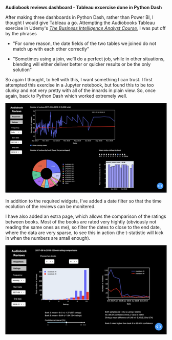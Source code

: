 **Audiobook reviews dashboard - Tableau excercise done in Python Dash**

After making three dashboards in Python Dash, rather than Power BI, I thought I would give Tableau a go.
Attempting the Audiobooks Tableau exercise in Udemy's *[The Business Intelligence Analyst Course](https://www.udemy.com/course/the-business-intelligence-analyst-course-2018)*, I was put off by the phrases

 - "For some reason, the date fields of the two tables we joined do not match up with each other correctly"

 - "Sometimes using a join, we’ll do a perfect job, while in other situations, blending will either deliver better or quicker results or be the only solution" 

So again I thought, to hell with this, I want something I can trust. I first attempted this exercise in a Jupyter notebook, but found this to be too clunky and not very pretty with all of the innards in plain view. So, once again, back to Python Dash which worked extremely well.

![](https://raw.githubusercontent.com/steviecurran/audio-books/refs/heads/main/dash_p1.png)

In addition to the required widgets, I've added a date filter so that the time ecolution of the reviews can be monitered.

I have also added an extra page, which allows the comparison of the ratings between books. Most of the books are rated very hightly (obviously not reading the same ones as me), so filter the dates to close to the end date, where the data are very sparse, to see this in action (the t-statistic will kick in when the numbers are small enough).

![](https://raw.githubusercontent.com/steviecurran/audio-books/refs/heads/main/dash_p2.png)
